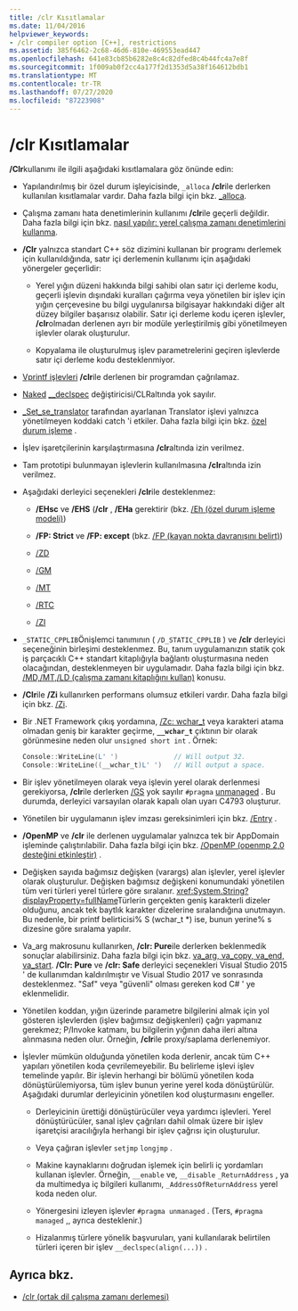 ```yaml
---
title: /clr Kısıtlamalar
ms.date: 11/04/2016
helpviewer_keywords:
- /clr compiler option [C++], restrictions
ms.assetid: 385f6462-2c68-46d6-810e-469553ead447
ms.openlocfilehash: 641e83cb85b6282e8c4c82dfed8c4b44fc4a7e8f
ms.sourcegitcommit: 1f009ab0f2cc4a177f2d1353d5a38f164612bdb1
ms.translationtype: MT
ms.contentlocale: tr-TR
ms.lasthandoff: 07/27/2020
ms.locfileid: "87223908"
---
```

# <a name="clr-restrictions"></a>/clr Kısıtlamalar

**/Clr**kullanımı ile ilgili aşağıdaki kısıtlamalara göz önünde edin:

- Yapılandırılmış bir özel durum işleyicisinde, `_alloca` **/clr**ile derlerken kullanılan kısıtlamalar vardır. Daha fazla bilgi için bkz. [_alloca](../../c-runtime-library/reference/alloca.md).

- Çalışma zamanı hata denetimlerinin kullanımı **/clr**ile geçerli değildir. Daha fazla bilgi için bkz. [nasıl yapılır: yerel çalışma zamanı denetimlerini kullanma](/visualstudio/debugger/how-to-use-native-run-time-checks).

- **/Clr** yalnızca standart C++ söz dizimini kullanan bir programı derlemek için kullanıldığında, satır içi derlemenin kullanımı için aşağıdaki yönergeler geçerlidir:

  - Yerel yığın düzeni hakkında bilgi sahibi olan satır içi derleme kodu, geçerli işlevin dışındaki kuralları çağırma veya yönetilen bir işlev için yığın çerçevesine bu bilgi uygulanırsa bilgisayar hakkındaki diğer alt düzey bilgiler başarısız olabilir. Satır içi derleme kodu içeren işlevler, **/clr**olmadan derlenen ayrı bir modüle yerleştirilmiş gibi yönetilmeyen işlevler olarak oluşturulur.

  - Kopyalama ile oluşturulmuş işlev parametrelerini geçiren işlevlerde satır içi derleme kodu desteklenmiyor.

- [Vprintf işlevleri](../../c-runtime-library/vprintf-functions.md) **/clr**ile derlenen bir programdan çağrılamaz.

- [Naked](../../cpp/naked-cpp.md) [__declspec](../../cpp/declspec.md) değiştiricisi/CLRaltında yok sayılır.

- [_Set_se_translator](../../c-runtime-library/reference/set-se-translator.md) tarafından ayarlanan Translator işlevi yalnızca yönetilmeyen koddaki catch 'i etkiler. Daha fazla bilgi için bkz. [özel durum işleme](../../extensions/exception-handling-cpp-component-extensions.md) .

- İşlev işaretçilerinin karşılaştırmasına **/clr**altında izin verilmez.

- Tam prototipi bulunmayan işlevlerin kullanılmasına **/clr**altında izin verilmez.

- Aşağıdaki derleyici seçenekleri **/clr**ile desteklenmez:

  - **/EHsc** ve **/EHS** (**/clr** , **/EHa** gerektirir (bkz. [/Eh (özel durum işleme modeli)](eh-exception-handling-model.md))

  - **/FP: Strict** ve **/FP: except** (bkz. [/FP (kayan nokta davranışını belirt)](fp-specify-floating-point-behavior.md))

  - [/ZD](z7-zi-zi-debug-information-format.md)

  - [/GM](gm-enable-minimal-rebuild.md)

  - [/MT](md-mt-ld-use-run-time-library.md)

  - [/RTC](rtc-run-time-error-checks.md)

  - [/ZI](z7-zi-zi-debug-information-format.md)

- `_STATIC_CPPLIB`Önişlemci tanımının ( `/D_STATIC_CPPLIB` ) ve **/clr** derleyici seçeneğinin birleşimi desteklenmez. Bu, tanım uygulamanızın statik çok iş parçacıklı C++ standart kitaplığıyla bağlantı oluşturmasına neden olacağından, desteklenmeyen bir uygulamadır. Daha fazla bilgi için bkz. [/MD,/MT,/LD (çalışma zamanı kitaplığını kullan)](md-mt-ld-use-run-time-library.md) konusu.

- **/Clr**ile **/Zi** kullanırken performans olumsuz etkileri vardır. Daha fazla bilgi için bkz. [/Zi](z7-zi-zi-debug-information-format.md).

- Bir .NET Framework çıkış yordamına, [/Zc: wchar_t](zc-wchar-t-wchar-t-is-native-type.md) veya karakteri atama olmadan geniş bir karakter geçirme, **`__wchar_t`** çıktının bir olarak görünmesine neden olur `unsigned short int` . Örnek:

    ```cpp
    Console::WriteLine(L' ')              // Will output 32.
    Console::WriteLine((__wchar_t)L' ')   // Will output a space.
    ```

- Bir işlev yönetilmeyen olarak veya işlevin yerel olarak derlenmesi gerekiyorsa, **/clr**ile derlerken [/GS](gs-buffer-security-check.md) yok sayılır `#pragma` [unmanaged](../../preprocessor/managed-unmanaged.md) . Bu durumda, derleyici varsayılan olarak kapalı olan uyarı C4793 oluşturur.

- Yönetilen bir uygulamanın işlev imzası gereksinimleri için bkz. [/Entry](entry-entry-point-symbol.md) .

- **/OpenMP** ve **/clr** ile derlenen uygulamalar yalnızca tek bir AppDomain işleminde çalıştırılabilir.  Daha fazla bilgi için bkz. [/OpenMP (openmp 2,0 desteğini etkinleştir)](openmp-enable-openmp-2-0-support.md) .

- Değişken sayıda bağımsız değişken (varargs) alan işlevler, yerel işlevler olarak oluşturulur. Değişken bağımsız değişkeni konumundaki yönetilen tüm veri türleri yerel türlere göre sıralanır. <xref:System.String?displayProperty=fullName>Türlerin gerçekten geniş karakterli dizeler olduğunu, ancak tek baytlık karakter dizelerine sıralandığına unutmayın. Bu nedenle, bir printf belirticisi% S (wchar_t *) ise, bunun yerine% s dizesine göre sıralama yapılır.

- Va_arg makrosunu kullanırken, **/clr: Pure**ile derlerken beklenmedik sonuçlar alabilirsiniz. Daha fazla bilgi için bkz. [va_arg, va_copy, va_end, va_start](../../c-runtime-library/reference/va-arg-va-copy-va-end-va-start.md). **/Clr: Pure** ve **/clr: Safe** derleyici seçenekleri Visual Studio 2015 ' de kullanımdan kaldırılmıştır ve Visual Studio 2017 ve sonrasında desteklenmez. "Saf" veya "güvenli" olması gereken kod C# ' ye eklenmelidir.

- Yönetilen koddan, yığın üzerinde parametre bilgilerini almak için yol gösteren işlevlerden (işlev bağımsız değişkenleri) çağrı yapmanız gerekmez; P/Invoke katmanı, bu bilgilerin yığının daha ileri altına alınmasına neden olur.  Örneğin, **/clr**ile proxy/saplama derlenemiyor.

- İşlevler mümkün olduğunda yönetilen koda derlenir, ancak tüm C++ yapıları yönetilen koda çevrilemeyebilir.  Bu belirleme işlevi işlev temelinde yapılır. Bir işlevin herhangi bir bölümü yönetilen koda dönüştürülemiyorsa, tüm işlev bunun yerine yerel koda dönüştürülür. Aşağıdaki durumlar derleyicinin yönetilen kod oluşturmasını engeller.

  - Derleyicinin ürettiği dönüştürücüler veya yardımcı işlevleri. Yerel dönüştürücüler, sanal işlev çağrıları dahil olmak üzere bir işlev işaretçisi aracılığıyla herhangi bir işlev çağrısı için oluşturulur.

  - Veya çağıran işlevler `setjmp` `longjmp` .

  - Makine kaynaklarını doğrudan işlemek için belirli iç yordamları kullanan işlevler. Örneğin, `__enable` ve, `__disable` `_ReturnAddress` , ya da multimedya iç bilgileri kullanımı, `_AddressOfReturnAddress` yerel koda neden olur.

  - Yönergesini izleyen işlevler `#pragma unmanaged` . (Ters, `#pragma managed` ,, ayrıca desteklenir.)

  - Hizalanmış türlere yönelik başvuruları, yani kullanılarak belirtilen türleri içeren bir işlev `__declspec(align(...))` .

## <a name="see-also"></a>Ayrıca bkz.

- [/clr (ortak dil çalışma zamanı derlemesi)](clr-common-language-runtime-compilation.md)

